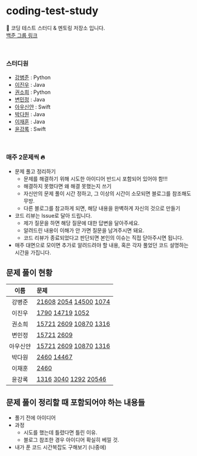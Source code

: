 # coding-test-study

🤖 코딩 테스트 스터디 &amp; 멘토링 저장소 입니다.  
[백준 그룹 링크](https://www.acmicpc.net/group/19123)

<br/>

### 스터디원

- [강병준](https://github.com/BangDori) : Python
- [이진우](https://github.com/jinlee1703) : Java
- [권소희](https://github.com/soooheeee) : Python
- [변민정](https://github.com/byeon22) : Java
- [아우신얀](https://github.com/yanni13) : Swift
- [박다원](https://github.com/daxx0ne) : Java
- [이재훈](https://github.com/dekoms) : Java
- [윤강록](https://github.com/h2kangrok) : Swift

<br/>

### 매주 2문제씩 🔥

- 문제 풀고 정리하기
  - 문제를 해결하기 위해 시도한 아이디어 반드시 포함되어 있어야 함!!!
  - 해결하지 못했다면 왜 해결 못했는지 쓰기
  - 자신만의 문제 풀이 시간 정하고, 그 이상의 시간이 소모되면 블로그를 참조해도 무방.
  - 다른 블로그를 참고하게 되면, 해당 내용을 완벽하게 자신의 것으로 만들기
- 코드 리뷰는 Issue로 달아 드립니다.
  - 제가 질문을 하면 해당 질문에 대한 답변을 달아주세요.
  - 알려드린 내용이 이해가 안 가면 질문을 남겨주시면 돼요.
  - 코드 리뷰가 종료되었다고 판단되면 본인의 이슈는 직접 닫아주시면 됩니다.
- 매주 대면으로 모이면 추가로 알려드려야 할 내용, 혹은 각자 풀었던 코드 설명하는 시간을 가집니다.

## 문제 풀이 현황

|   이름   | 문제                                                                                                                                                                                    |
| :------: | :-------------------------------------------------------------------------------------------------------------------------------------------------------------------------------------- |
|  강병준  | [21608](https://www.acmicpc.net/problem/21608) [2054](https://www.acmicpc.net/problem/2504) [14500](https://www.acmicpc.net/problem/14500) [1074](https://www.acmicpc.net/problem/1074) |
|  이진우  | [1790](https://www.acmicpc.net/problem/1790) [14719](https://www.acmicpc.net/problem/14719) [1052](https://www.acmicpc.net/problem/1052)                                                |
|  권소희  | [15721](https://www.acmicpc.net/problem/15721) [2609](https://www.acmicpc.net/problem/2609) [10870](https://www.acmicpc.net/problem/10870) [1316](https://www.acmicpc.net/problem/1316) |
|  변민정  | [15721](https://www.acmicpc.net/problem/15721) [2609](https://www.acmicpc.net/problem/2609)                                                                                             |
| 아우신얀 | [15721](https://www.acmicpc.net/problem/15721) [2609](https://www.acmicpc.net/problem/2609) [10870](https://www.acmicpc.net/problem/10870) [1316](https://www.acmicpc.net/problem/1316) |
|  박다원  | [2460](https://www.acmicpc.net/problem/2460) [14467](https://www.acmicpc.net/problem/14467)                                                                                             |
|  이재훈  | [2460](https://www.acmicpc.net/problem/2460)                                                                                                                                            |
|  윤강록  | [1316](https://www.acmicpc.net/problem/1316) [3040](https://www.acmicpc.net/problem/3040) [1292](https://www.acmicpc.net/problem/1292) [20546](https://www.acmicpc.net/problem/20546)   |

## 문제 풀이 정리할 때 포함되어야 하는 내용들

- 풀기 전에 아이디어
- 과정
  - 시도를 했는데 틀렸다면 틀린 이유.
  - 블로그 참조한 경우 아이디어 확실히 베낄 것.
- 내가 푼 코드 시간복잡도 구해보기 (나중에)

